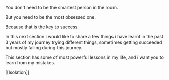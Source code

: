 You don't need to be the smartest person in the room.

But you need to be the most obsessed one.

Because that is the key to success.

In this next section i would like to share a few things i have learnt in the past 3 years of my journey trying different things, sometimes getting succeeded but mostly failing during this journey.

This section has some of most powerful lessons in my life, and i want you to learn from my mistakes.

[[Isolation]]

